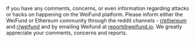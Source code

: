 If you have any comments, concerns, or even information regarding attacks or hacks on happening on the WeiFund platform. Please inform either the WeiFund or Ethereum community through the reddit channels - [r/ethereum](https://www.reddit.com/r/ethereum/) and [r/weifund](https://www.reddit.com/r/weifund) and by emailing Weifund at [report@weifund.io](report@weifund.io). We greatly appreciate your comments, concerns and reports.
